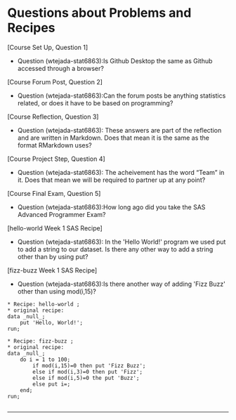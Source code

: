 # Questions about Problems and Recipes

[Course Set Up, Question 1]
* Question (wtejada-stat6863):Is Github Desktop the same as Github accessed through a browser?

[Course Forum Post, Question 2]
* Question (wtejada-stat6863):Can the forum posts be anything statistics related, or does it have to be based on programming? 

[Course Reflection, Question 3]
* Question (wtejada-stat6863): These answers are part of the reflection and are written in Markdown. Does that mean it is the same as the format RMarkdown uses?

[Course Project Step, Question 4]
* Question (wtejada-stat6863): The acheivement has the word “Team” in it. Does that mean we will be required to partner up at any point?

[Course Final Exam, Question 5]
* Question (wtejada-stat6863):How long ago did you take the SAS Advanced Programmer Exam?

[hello-world Week 1 SAS Recipe]
* Question (wtejada-stat6863): In the 'Hello World!' program we used put to add a string to our dataset. Is there any other way to add a string other than by using put?

[fizz-buzz Week 1 SAS Recipe]
* Question (wtejada-stat6863):Is there another way of adding 'Fizz Buzz' other than using mod(i,15)?

```
* Recipe: hello-world ;
* original recipe:
data _null_;
    put 'Hello, World!';
run;
```
```
* Recipe: fizz-buzz ;
* original recipe:
data _null_;
    do i = 1 to 100;
        if mod(i,15)=0 then put 'Fizz Buzz';
		else if mod(i,3)=0 then put 'Fizz';
		else if mod(i,5)=0 the put 'Buzz';
		else put i=;
	end;
run;


```
***



```
